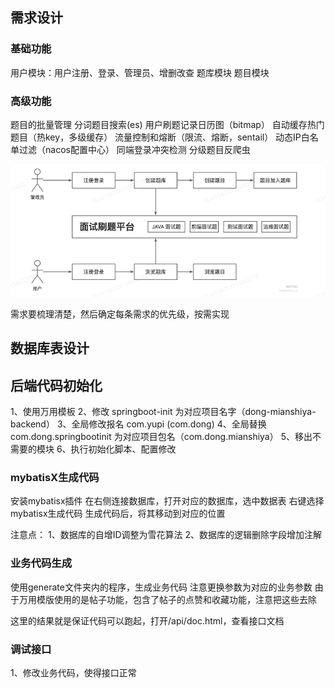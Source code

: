 ## 需求设计

### 基础功能
用户模块：用户注册、登录、管理员、增删改查
题库模块
题目模块

### 高级功能
题目的批量管理
分词题目搜索(es)
用户刷题记录日历图（bitmap）
自动缓存热门题目（热key，多级缓存）
流量控制和熔断（限流、熔断，sentail）
动态IP白名单过滤（nacos配置中心）
同端登录冲突检测
分级题目反爬虫

![img.png](../pic/img.png)

需求要梳理清楚，然后确定每条需求的优先级，按需实现

## 数据库表设计

## 后端代码初始化
1、使用万用模板
2、修改 springboot-init 为对应项目名字（dong-mianshiya-backend）
3、全局修改报名 com.yupi (com.dong)
4、全局替换com.dong.springbootinit 为对应项目包名（com.dong.mianshiya）
5、移出不需要的模块
6、执行初始化脚本、配置修改

### mybatisX生成代码

安装mybatisx插件
在右侧连接数据库，打开对应的数据库，选中数据表
右键选择mybatisx生成代码
生成代码后，将其移动到对应的位置

注意点：
1、数据库的自增ID调整为雪花算法
2、数据库的逻辑删除字段增加注解

### 业务代码生成
使用generate文件夹内的程序，生成业务代码
注意更换参数为对应的业务参数
由于万用模版使用的是帖子功能，包含了帖子的点赞和收藏功能，注意把这些去除

这里的结果就是保证代码可以跑起，打开/api/doc.html，查看接口文档

### 调试接口
1、修改业务代码，使得接口正常

